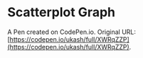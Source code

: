 # Scatterplot Graph

A Pen created on CodePen.io. Original URL: [https://codepen.io/ukash/full/XWRqZZP](https://codepen.io/ukash/full/XWRqZZP).


